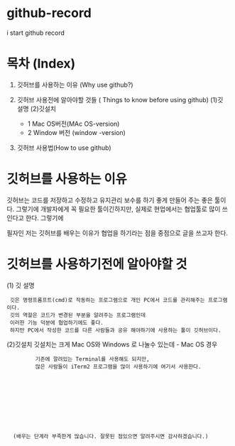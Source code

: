 # github-record
 i start github record
 
 
 
 
 
# 목차 (Index)
 1. 깃허브를 사용하는 이유 (Why use github?)
 2. 깃허브 사용전에 알아야할 것들 ( Things to know before using github)
    (1)깃 설명 
    (2)깃설치
     - 1 Mac OS버전(MAc OS-version)
     - 2 Window 버전 (window -version)
     
 3. 깃허브 사용법(How to use github)
 
 
 
 
 # 깃허브를 사용하는 이유 
 
 깃허브는 코드를 저장하고 수정하고 유지관리 보수를 하기 좋게 만들어 주는 좋은 툴이다. 
  그렇기에 개발자에게 꼭 필요한 툴이긴하지만, 
  실제로 현업에서는 협업툴로 많이 쓰인다고 한다.  그렇기에 
  
  필자인 저는 깃허브를 배우는 이유가 협업을 하기라는 점을 중점으로 글을 쓰고자 한다. 
  
  
  # 깃허브를 사용하기전에 알아야할 것
   
   (1) 깃 설명 
   
     깃은 명령프롬프트(cmd)로 작동하는 프로그램으로 개인 PC에서 코드를 관리해주는 프로그램이다. 
     깃의 역할은 코드가 변경된 부분을 알려주는 프로그램인데 
     이러한 기능 덕분에 협업하기에도 좋다.
     하지만 PC에서 작성한 코드를 다른 사람들과 공유 해야하기에 사용하는 툴이 깃허브이다. 
     
     
   (2)깃설치
    깃설치는 크게 Mac OS와  Windows 로 나눌수 있는데 
        - Mac OS 경우
        
             기존에 깔려있는 Terminal를 사용해도 되지만, 
             많은 사람들이 iTerm2 프로그램을 많이 사용하기에 여기서 사용한다.
    
      
      
      
      
      
      
      
      
      
      (배우는 단계라 부족한게 많습니다. 잘못된 점있으면 알려주시면 감사하겠습니다.)
